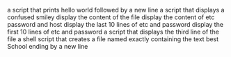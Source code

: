a script that prints hello world followed by a new line
a script that displays a confused smiley
display the content of the file
display the content of etc password and host
display the last 10 lines of etc and password
display the first 10 lines of etc and password 
a script that displays the third line of the file
a shell script that creates a file named exactly containing the text best School ending by a new line  
